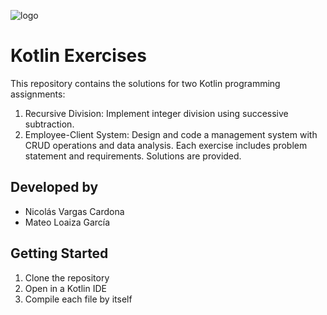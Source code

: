 ![logo](https://github.com/user-attachments/assets/33059642-7f3a-47ca-8d0d-b65b35719454)
# Kotlin Exercises
This repository contains the solutions for two Kotlin programming assignments:
1. Recursive Division: Implement integer division using successive subtraction.
2. Employee-Client System: Design and code a management system with CRUD operations and data analysis.
Each exercise includes problem statement and requirements. Solutions are provided.

## Developed by
- Nicolás Vargas Cardona
- Mateo Loaiza García

## Getting Started
1. Clone the repository
2. Open in a Kotlin IDE
3. Compile each file by itself
